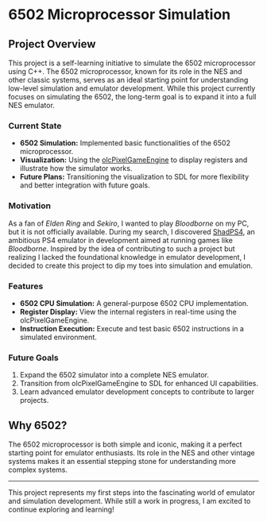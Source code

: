 
# 6502 Microprocessor Simulation

## Project Overview

This project is a self-learning initiative to simulate the 6502 microprocessor using C++. The 6502 microprocessor, known for its role in the NES and other classic systems, serves as an ideal starting point for understanding low-level simulation and emulator development. While this project currently focuses on simulating the 6502, the long-term goal is to expand it into a full NES emulator.

### Current State
- **6502 Simulation:** Implemented basic functionalities of the 6502 microprocessor.
- **Visualization:** Using the [olcPixelGameEngine](https://github.com/OneLoneCoder/olcPixelGameEngine) to display registers and illustrate how the simulator works.
- **Future Plans:** Transitioning the visualization to SDL for more flexibility and better integration with future goals.

### Motivation

As a fan of *Elden Ring* and *Sekiro*, I wanted to play *Bloodborne* on my PC, but it is not officially available. During my search, I discovered [ShadPS4](https://github.com/ShadPS4), an ambitious PS4 emulator in development aimed at running games like *Bloodborne*. Inspired by the idea of contributing to such a project but realizing I lacked the foundational knowledge in emulator development, I decided to create this project to dip my toes into simulation and emulation.

### Features
- **6502 CPU Simulation:** A general-purpose 6502 CPU implementation.
- **Register Display:** View the internal registers in real-time using the olcPixelGameEngine.
- **Instruction Execution:** Execute and test basic 6502 instructions in a simulated environment.

### Future Goals
1. Expand the 6502 simulator into a complete NES emulator.
2. Transition from olcPixelGameEngine to SDL for enhanced UI capabilities.
3. Learn advanced emulator development concepts to contribute to larger projects.

## Why 6502?

The 6502 microprocessor is both simple and iconic, making it a perfect starting point for emulator enthusiasts. Its role in the NES and other vintage systems makes it an essential stepping stone for understanding more complex systems.

---

This project represents my first steps into the fascinating world of emulator and simulation development. While still a work in progress, I am excited to continue exploring and learning!
